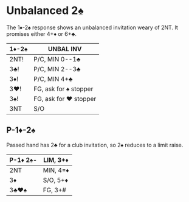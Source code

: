# Unbalanced 2♠

The 1♦-2♠ response shows an unbalanced invitation weary of 2NT.  It promises
either 4+♦ or 6+♣.

| 1♦-2♠ | UNBAL INV |
|-------|-----------|
| 2NT!  | P/C, MIN 0--1♣
| 3♣!   | P/C, MIN 2--3♣
| 3♦!   | P/C, MIN 4+♣
| 3♥!   | FG, ask for ♠ stopper
| 3♠!   | FG, ask for ♥ stopper
| 3NT   | S/O

## P-1♦-2♠

Passed hand has 2♣ for a club invitation, so 2♠ reduces to a limit raise.

| P-1♦ 2♠- | LIM, 3+♦ |
|----------|----------|
| 2NT      | MIN, 4=♦ |
| 3♦       | S/O, 5+♦ |
| 3♣♥♠     | FG, 3+#  |
